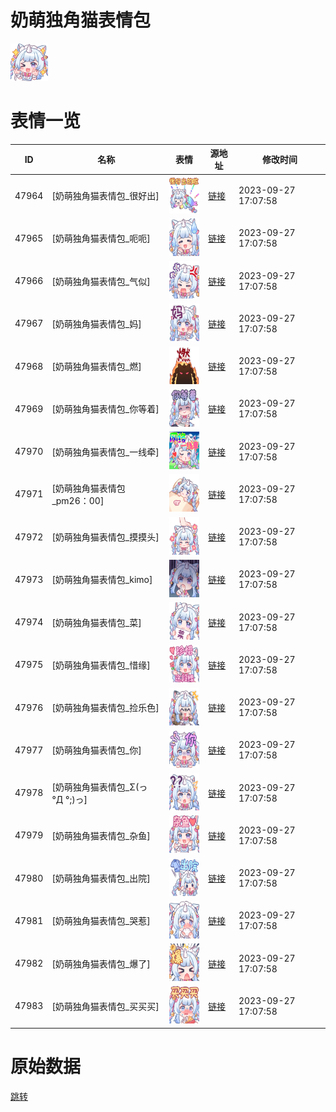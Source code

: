 # 奶萌独角猫表情包

<img src="./cover.png" height="60" alt="cover" />

# 表情一览

|ID|名称|表情|源地址|修改时间|
|----|----|----|----|----|
|47964|[奶萌独角猫表情包_很好出]|<img src="./pic/047964_%5B奶萌独角猫表情包_很好出%5D.png" height="60" alt="很好出"/>|[链接](https://i0.hdslb.com/bfs/garb/item/e562436ecf496b25657857bc368ffc8073a3b541.png)|2023-09-27 17:07:58|
|47965|[奶萌独角猫表情包_呃呃]|<img src="./pic/047965_%5B奶萌独角猫表情包_呃呃%5D.png" height="60" alt="呃呃"/>|[链接](https://i0.hdslb.com/bfs/garb/item/e058188c29efe829035d6ced7b4173429d2199d9.png)|2023-09-27 17:07:58|
|47966|[奶萌独角猫表情包_气似]|<img src="./pic/047966_%5B奶萌独角猫表情包_气似%5D.png" height="60" alt="气似"/>|[链接](https://i0.hdslb.com/bfs/garb/item/ab93ce7ce1512252652261be353021e27c4427d0.png)|2023-09-27 17:07:58|
|47967|[奶萌独角猫表情包_妈]|<img src="./pic/047967_%5B奶萌独角猫表情包_妈%5D.png" height="60" alt="妈"/>|[链接](https://i0.hdslb.com/bfs/garb/item/5cf084d2876e932932e592fdf01db722dd3da0a0.png)|2023-09-27 17:07:58|
|47968|[奶萌独角猫表情包_燃]|<img src="./pic/047968_%5B奶萌独角猫表情包_燃%5D.png" height="60" alt="燃"/>|[链接](https://i0.hdslb.com/bfs/garb/item/be80532c8487a3a399cabee6b24d110c56916636.png)|2023-09-27 17:07:58|
|47969|[奶萌独角猫表情包_你等着]|<img src="./pic/047969_%5B奶萌独角猫表情包_你等着%5D.png" height="60" alt="你等着"/>|[链接](https://i0.hdslb.com/bfs/garb/item/faca094cf563953595209aa177db11611666fcaf.png)|2023-09-27 17:07:58|
|47970|[奶萌独角猫表情包_一线牵]|<img src="./pic/047970_%5B奶萌独角猫表情包_一线牵%5D.png" height="60" alt="一线牵"/>|[链接](https://i0.hdslb.com/bfs/garb/item/5b4ebe90991db54d48672a149e8cac4d11c07434.png)|2023-09-27 17:07:58|
|47971|[奶萌独角猫表情包_pm26：00]|<img src="./pic/047971_%5B奶萌独角猫表情包_pm26：00%5D.png" height="60" alt="pm26：00"/>|[链接](https://i0.hdslb.com/bfs/garb/item/493cfc733dcf4e547f7e82aa1704354348381b05.png)|2023-09-27 17:07:58|
|47972|[奶萌独角猫表情包_摸摸头]|<img src="./pic/047972_%5B奶萌独角猫表情包_摸摸头%5D.png" height="60" alt="摸摸头"/>|[链接](https://i0.hdslb.com/bfs/garb/item/db11df9908f60dae4476a852587a4f588ffa9a60.png)|2023-09-27 17:07:58|
|47973|[奶萌独角猫表情包_kimo]|<img src="./pic/047973_%5B奶萌独角猫表情包_kimo%5D.png" height="60" alt="kimo"/>|[链接](https://i0.hdslb.com/bfs/garb/item/e7925e716d2dadd8fe26ff33c9219f7f91211fb4.png)|2023-09-27 17:07:58|
|47974|[奶萌独角猫表情包_菜]|<img src="./pic/047974_%5B奶萌独角猫表情包_菜%5D.png" height="60" alt="菜"/>|[链接](https://i0.hdslb.com/bfs/garb/item/21716907f59a0270de0a49350cf9261013373476.png)|2023-09-27 17:07:58|
|47975|[奶萌独角猫表情包_惜缘]|<img src="./pic/047975_%5B奶萌独角猫表情包_惜缘%5D.png" height="60" alt="惜缘"/>|[链接](https://i0.hdslb.com/bfs/garb/item/b8024c7aebd9a9690ead1a572015a4e5279f691b.png)|2023-09-27 17:07:58|
|47976|[奶萌独角猫表情包_捡乐色]|<img src="./pic/047976_%5B奶萌独角猫表情包_捡乐色%5D.png" height="60" alt="捡乐色"/>|[链接](https://i0.hdslb.com/bfs/garb/item/b775806d95c194b6947749a5aaef6236bcbf13c8.png)|2023-09-27 17:07:58|
|47977|[奶萌独角猫表情包_你]|<img src="./pic/047977_%5B奶萌独角猫表情包_你%5D.png" height="60" alt="你"/>|[链接](https://i0.hdslb.com/bfs/garb/item/be25c27c8661e9d18a121aa68d1a58924f1d3621.png)|2023-09-27 17:07:58|
|47978|[奶萌独角猫表情包_Σ(っ °Д °;)っ]|<img src="./pic/047978_%5B奶萌独角猫表情包_Σ(っ °Д °;)っ%5D.png" height="60" alt="Σ(っ °Д °;)っ"/>|[链接](https://i0.hdslb.com/bfs/garb/item/8d0b9ded02e51af07c444a0e323dbc42f9707bf8.png)|2023-09-27 17:07:58|
|47979|[奶萌独角猫表情包_杂鱼]|<img src="./pic/047979_%5B奶萌独角猫表情包_杂鱼%5D.png" height="60" alt="杂鱼"/>|[链接](https://i0.hdslb.com/bfs/garb/item/9cb40941107c39e43c7dcf385947f7b6b731a1fb.png)|2023-09-27 17:07:58|
|47980|[奶萌独角猫表情包_出院]|<img src="./pic/047980_%5B奶萌独角猫表情包_出院%5D.png" height="60" alt="出院"/>|[链接](https://i0.hdslb.com/bfs/garb/item/0976b7faf329a621db24bb35cde7d0505790532c.png)|2023-09-27 17:07:58|
|47981|[奶萌独角猫表情包_哭惹]|<img src="./pic/047981_%5B奶萌独角猫表情包_哭惹%5D.png" height="60" alt="哭惹"/>|[链接](https://i0.hdslb.com/bfs/garb/item/654d66c5e057af01a06332a9f9c88998c8768e4e.png)|2023-09-27 17:07:58|
|47982|[奶萌独角猫表情包_爆了]|<img src="./pic/047982_%5B奶萌独角猫表情包_爆了%5D.png" height="60" alt="爆了"/>|[链接](https://i0.hdslb.com/bfs/garb/item/b7c126ed17e4998a496c00a96e160c0945588780.png)|2023-09-27 17:07:58|
|47983|[奶萌独角猫表情包_买买买]|<img src="./pic/047983_%5B奶萌独角猫表情包_买买买%5D.png" height="60" alt="买买买"/>|[链接](https://i0.hdslb.com/bfs/garb/item/414a934dad6e89b38b256efb277182eaac6ca802.png)|2023-09-27 17:07:58|

# 原始数据

[跳转](./raw.json)

